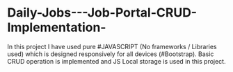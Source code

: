 # Daily-Jobs---Job-Portal-CRUD-Implementation-

In this project I have used pure #JAVASCRIPT (No frameworks / Libraries used) which is designed responsively for all devices (#Bootstrap). Basic CRUD operation is implemented and JS Local storage is used in this project. 
